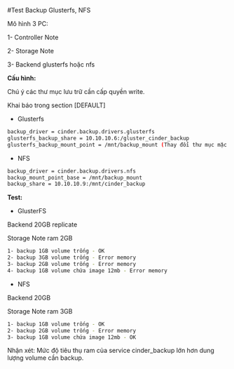 #Test Backup Glusterfs, NFS

Mô hình 3 PC:

1- Controller Note 

2- Storage Note

3- Backend glusterfs hoặc nfs

**Cấu hình:**

Chú ý các thư mục lưu trữ cần cấp quyền write. 

Khai báo trong section [DEFAULT]

- Glusterfs 

```sh
backup_driver = cinder.backup.drivers.glusterfs
glusterfs_backup_share = 10.10.10.6:/gluster_cinder_backup
glusterfs_backup_mount_point = /mnt/backup_mount (Thay đổi thư mục mặc định chứa backup)
```

- NFS

```sh
backup_driver = cinder.backup.drivers.nfs
backup_mount_point_base = /mnt/backup_mount
backup_share = 10.10.10.9:/mnt/cinder_backup
```

**Test:**

- GlusterFS

Backend 20GB replicate

Storage Note ram 2GB
```sh
1- backup 1GB volume trống - OK
2- backup 3GB volume trống - Error memory 
3- backup 2GB volume trống - Error memory
4- backup 1GB volume chứa image 12mb - Error memory
```

- NFS

Backend 20GB

Storage Note ram 3GB
```sh
1- backup 1GB volume trống - OK
2- backup 2GB volume trống - Error memory
3- backup 1GB volume chứa image 12mb - OK
```
Nhận xét: Mức độ tiêu thụ ram của service cinder_backup lớn hơn dung lượng volume cần backup.



